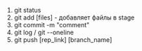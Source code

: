 1. git status
2. git add [files] - добавляет файлы в stage
3. git commit -m "comment"
4. git log / git --oneline
5. git push [rep_link] [branch_name]

